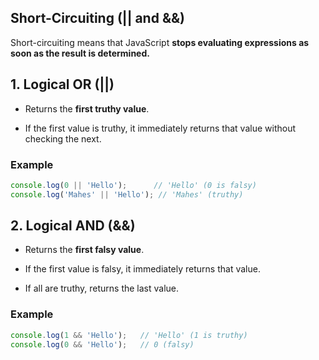 ## Short-Circuiting (|| and &&)

Short-circuiting means that JavaScript **stops evaluating expressions as soon as the result is determined.**

## 1. Logical OR (||)

- Returns the **first truthy value**.

- If the first value is truthy, it immediately returns that value without checking the next.

### Example
```js
console.log(0 || 'Hello');      // 'Hello' (0 is falsy)
console.log('Mahes' || 'Hello'); // 'Mahes' (truthy)
```
## 2. Logical AND (&&)

- Returns the **first falsy value**.

- If the first value is falsy, it immediately returns that value.

- If all are truthy, returns the last value.

### Example
```js
console.log(1 && 'Hello');   // 'Hello' (1 is truthy)
console.log(0 && 'Hello');   // 0 (falsy)
```
